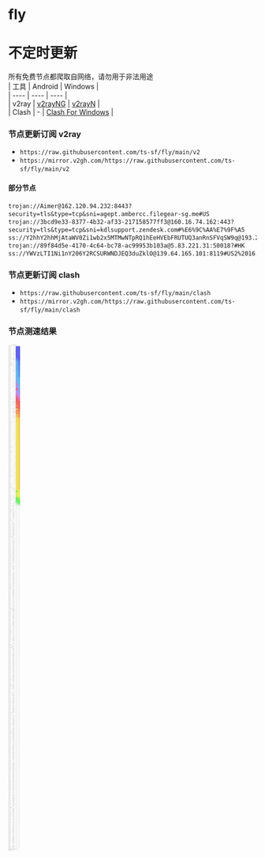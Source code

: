 # fly
# 不定时更新
所有免费节点都爬取自网络，请勿用于非法用途  
|  工具  | Android  | Windows  |  
|  ----  | ----   | ----  |  
| v2ray  | [v2rayNG](https://github.com/2dust/v2rayNG/releases) | [v2rayN](https://github.com/2dust/v2rayN/releases) |  
| Clash  | - | [Clash For Windows](https://github.com/2dust/clashN/releases) | 
  
### 节点更新订阅  v2ray
- `https://raw.githubusercontent.com/ts-sf/fly/main/v2`  
- `https://mirror.v2gh.com/https://raw.githubusercontent.com/ts-sf/fly/main/v2`  

#### 部分节点  
``` 
trojan://Aimer@162.120.94.232:8443?security=tls&type=tcp&sni=agept.ambercc.filegear-sg.me#US
trojan://3bcd9e33-8377-4b32-af33-217158577ff3@160.16.74.162:443?security=tls&type=tcp&sni=kdlsupport.zendesk.com#%E6%9C%AA%E7%9F%A5
ss://Y2hhY2hhMjAtaWV0Zi1wb2x5MTMwNTpRQ1hEeHVEbFRUTUQ3anRnSFVqSW9q@193.29.139.157:8080#%E6%9C%AA%E7%9F%A52%201.6MB%2Fs
trojan://89f84d5e-4170-4c64-bc78-ac99953b103a@5.83.221.31:50018?#HK
ss://YWVzLTI1Ni1nY206Y2RCSURWNDJEQ3duZklO@139.64.165.101:8119#US2%2016.2MB%2Fs
```
### 节点更新订阅  clash
- `https://raw.githubusercontent.com/ts-sf/fly/main/clash`  
- `https://mirror.v2gh.com/https://raw.githubusercontent.com/ts-sf/fly/main/clash`  

### 节点测速结果
![image](traffic.png)
